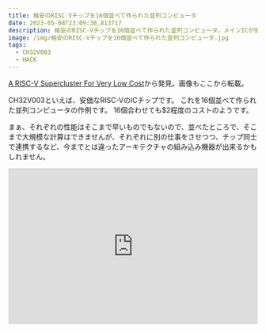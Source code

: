 ```yaml
---
title: 格安のRISC-Vチップを16個並べて作られた並列コンピュータ
date: 2023-05-08T23:09:38.813717
description: 格安のRISC-Vチップを16個並べて作られた並列コンピュータ。メインICが安いので16個でも$2くらいのコストのようです。（まぁ早くはないよね・・）
image: /img/格安のRISC-Vチップを16個並べて作られた並列コンピュータ.jpg
tags:
  - CH32V003
  - HACK
---
```

[A RISC-V Supercluster For Very Low Cost](https://hackaday.com/2023/04/19/risc-v-supercluster-for-very-low-cost/)から発見。画像もここから転載。

CH32V003といえば、安価なRISC-VのICチップです。
これを16個並べて作られた並列コンピュータの作例です。
16個合わせても$2程度のコストのようです。

まぁ、それぞれの性能はそこまで早いものでもないので、並べたところで、そこまで大規模な計算はできませんが、それぞれに別の仕事をさせつつ、チップ同士で連携するなど、今までとは違ったアーキテクチャの組み込み機器が出来るかもしれません。


<iframe width="100%" height="315" src="https://www.youtube.com/embed/6QRKpd28NEE" title="YouTube video player" frameborder="0" allow="accelerometer; autoplay; clipboard-write; encrypted-media; gyroscope; picture-in-picture" allowfullscreen></iframe>

